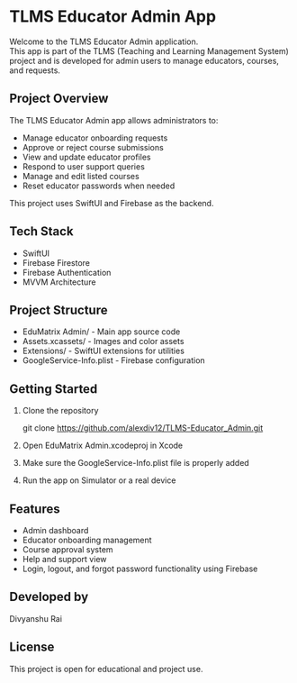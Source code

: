 

# TLMS Educator Admin App

Welcome to the TLMS Educator Admin application.  
This app is part of the TLMS (Teaching and Learning Management System) project and is developed for admin users to manage educators, courses, and requests.

## Project Overview

The TLMS Educator Admin app allows administrators to:
- Manage educator onboarding requests
- Approve or reject course submissions
- View and update educator profiles
- Respond to user support queries
- Manage and edit listed courses
- Reset educator passwords when needed

This project uses SwiftUI and Firebase as the backend.

## Tech Stack

- SwiftUI
- Firebase Firestore
- Firebase Authentication
- MVVM Architecture

## Project Structure

- EduMatrix Admin/ - Main app source code
- Assets.xcassets/ - Images and color assets
- Extensions/ - SwiftUI extensions for utilities
- GoogleService-Info.plist - Firebase configuration

## Getting Started

1. Clone the repository

   git clone https://github.com/alexdiv12/TLMS-Educator_Admin.git

2. Open EduMatrix Admin.xcodeproj in Xcode

3. Make sure the GoogleService-Info.plist file is properly added

4. Run the app on Simulator or a real device

## Features

- Admin dashboard
- Educator onboarding management
- Course approval system
- Help and support view
- Login, logout, and forgot password functionality using Firebase

## Developed by

Divyanshu Rai

## License

This project is open for educational and project use.

